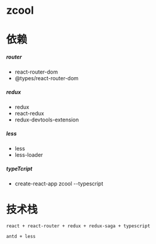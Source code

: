 # zcool

# 依赖
##### router
- react-router-dom
- @types/react-router-dom
##### redux
- redux
- react-redux
- redux-devtools-extension
##### less
- less
- less-loader
##### typeTcript
- create-react-app zcool --typescript


# 技术栈
```
react + react-router + redux + redux-saga + typescript

antd + less
```